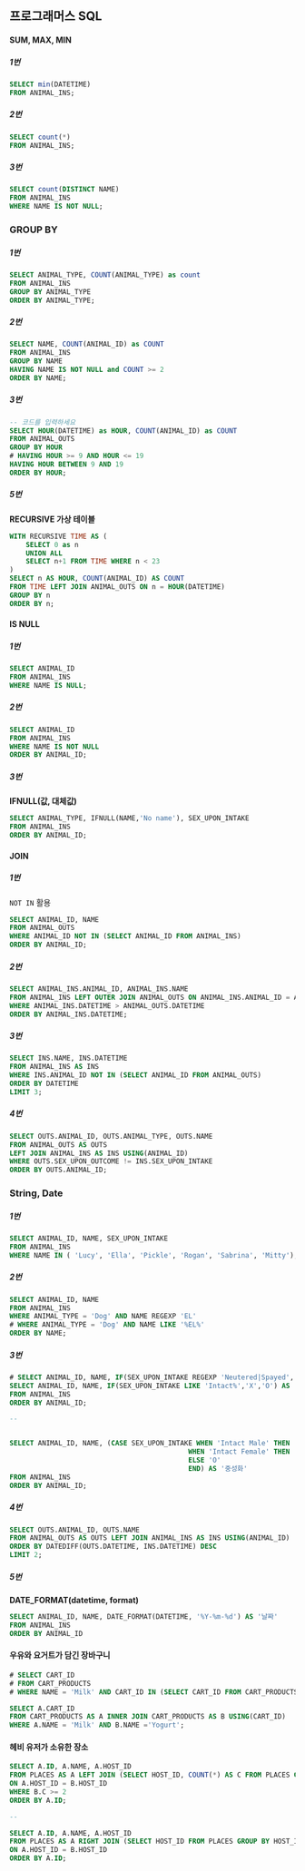 ## 프로그래머스 SQL

#### SUM, MAX, MIN

##### 1번

```sql
SELECT min(DATETIME)
FROM ANIMAL_INS;
```



##### 2번

```sql
SELECT count(*)
FROM ANIMAL_INS;
```



##### 3번

```sql
SELECT count(DISTINCT NAME)
FROM ANIMAL_INS
WHERE NAME IS NOT NULL;
```



### GROUP BY 

##### 1번

```sql
SELECT ANIMAL_TYPE, COUNT(ANIMAL_TYPE) as count
FROM ANIMAL_INS
GROUP BY ANIMAL_TYPE
ORDER BY ANIMAL_TYPE;
```



##### 2번

```sql
SELECT NAME, COUNT(ANIMAL_ID) as COUNT
FROM ANIMAL_INS
GROUP BY NAME
HAVING NAME IS NOT NULL and COUNT >= 2
ORDER BY NAME;
```



##### 3번

```sql
-- 코드를 입력하세요
SELECT HOUR(DATETIME) as HOUR, COUNT(ANIMAL_ID) as COUNT
FROM ANIMAL_OUTS
GROUP BY HOUR
# HAVING HOUR >= 9 AND HOUR <= 19 
HAVING HOUR BETWEEN 9 AND 19
ORDER BY HOUR;
```



##### 5번

**RECURSIVE 가상 테이블**

```SQL
WITH RECURSIVE TIME AS (
    SELECT 0 as n
    UNION ALL
    SELECT n+1 FROM TIME WHERE n < 23
)
SELECT n AS HOUR, COUNT(ANIMAL_ID) AS COUNT
FROM TIME LEFT JOIN ANIMAL_OUTS ON n = HOUR(DATETIME)
GROUP BY n
ORDER BY n;
```



#### IS NULL

##### 1번

```SQL
SELECT ANIMAL_ID
FROM ANIMAL_INS
WHERE NAME IS NULL;
```



##### 2번

```SQL
SELECT ANIMAL_ID
FROM ANIMAL_INS
WHERE NAME IS NOT NULL
ORDER BY ANIMAL_ID;
```



##### 3번

**IFNULL(값, 대체값)**

```SQL
SELECT ANIMAL_TYPE, IFNULL(NAME,'No name'), SEX_UPON_INTAKE
FROM ANIMAL_INS
ORDER BY ANIMAL_ID;
```



#### JOIN

##### 1번

`NOT IN` 활용 

```SQL
SELECT ANIMAL_ID, NAME
FROM ANIMAL_OUTS
WHERE ANIMAL_ID NOT IN (SELECT ANIMAL_ID FROM ANIMAL_INS)
ORDER BY ANIMAL_ID;
```



##### 2번

```SQL
SELECT ANIMAL_INS.ANIMAL_ID, ANIMAL_INS.NAME
FROM ANIMAL_INS LEFT OUTER JOIN ANIMAL_OUTS ON ANIMAL_INS.ANIMAL_ID = ANIMAL_OUTS.ANIMAL_ID
WHERE ANIMAL_INS.DATETIME > ANIMAL_OUTS.DATETIME
ORDER BY ANIMAL_INS.DATETIME;
```



##### 3번

```SQL
SELECT INS.NAME, INS.DATETIME
FROM ANIMAL_INS AS INS
WHERE INS.ANIMAL_ID NOT IN (SELECT ANIMAL_ID FROM ANIMAL_OUTS)
ORDER BY DATETIME
LIMIT 3;
```



##### 4번

```SQL
SELECT OUTS.ANIMAL_ID, OUTS.ANIMAL_TYPE, OUTS.NAME
FROM ANIMAL_OUTS AS OUTS
LEFT JOIN ANIMAL_INS AS INS USING(ANIMAL_ID)
WHERE OUTS.SEX_UPON_OUTCOME != INS.SEX_UPON_INTAKE  
ORDER BY OUTS.ANIMAL_ID;
```



### String, Date

##### 1번

```SQL
SELECT ANIMAL_ID, NAME, SEX_UPON_INTAKE
FROM ANIMAL_INS
WHERE NAME IN ( 'Lucy', 'Ella', 'Pickle', 'Rogan', 'Sabrina', 'Mitty');
```



##### 2번

```SQL
SELECT ANIMAL_ID, NAME
FROM ANIMAL_INS
WHERE ANIMAL_TYPE = 'Dog' AND NAME REGEXP 'EL'
# WHERE ANIMAL_TYPE = 'Dog' AND NAME LIKE '%EL%'
ORDER BY NAME;
```



##### 3번

```SQL
# SELECT ANIMAL_ID, NAME, IF(SEX_UPON_INTAKE REGEXP 'Neutered|Spayed','O','X') AS '중성화'
SELECT ANIMAL_ID, NAME, IF(SEX_UPON_INTAKE LIKE 'Intact%','X','O') AS '중성화'
FROM ANIMAL_INS
ORDER BY ANIMAL_ID;

--


SELECT ANIMAL_ID, NAME, (CASE SEX_UPON_INTAKE WHEN 'Intact Male' THEN 'X'
                                            WHEN 'Intact Female' THEN 'X'
                                            ELSE 'O'
                                            END) AS '중성화'
FROM ANIMAL_INS
ORDER BY ANIMAL_ID;
```



##### 4번

```SQL
SELECT OUTS.ANIMAL_ID, OUTS.NAME
FROM ANIMAL_OUTS AS OUTS LEFT JOIN ANIMAL_INS AS INS USING(ANIMAL_ID)
ORDER BY DATEDIFF(OUTS.DATETIME, INS.DATETIME) DESC
LIMIT 2;
```



##### 5번

**DATE_FORMAT(datetime, format)**

```SQL
SELECT ANIMAL_ID, NAME, DATE_FORMAT(DATETIME, '%Y-%m-%d') AS '날짜'
FROM ANIMAL_INS
ORDER BY ANIMAL_ID
```





#### 우유와 요거트가 담긴 장바구니

```SQL
# SELECT CART_ID
# FROM CART_PRODUCTS
# WHERE NAME = 'Milk' AND CART_ID IN (SELECT CART_ID FROM CART_PRODUCTS WHERE NAME = 'Yogurt');

SELECT A.CART_ID
FROM CART_PRODUCTS AS A INNER JOIN CART_PRODUCTS AS B USING(CART_ID)
WHERE A.NAME = 'Milk' AND B.NAME ='Yogurt';
```



#### 헤비 유저가 소유한 장소

```SQL
SELECT A.ID, A.NAME, A.HOST_ID
FROM PLACES AS A LEFT JOIN (SELECT HOST_ID, COUNT(*) AS C FROM PLACES GROUP BY HOST_ID) AS B
ON A.HOST_ID = B.HOST_ID
WHERE B.C >= 2
ORDER BY A.ID;

--

SELECT A.ID, A.NAME, A.HOST_ID
FROM PLACES AS A RIGHT JOIN (SELECT HOST_ID FROM PLACES GROUP BY HOST_ID HAVING COUNT(*) >= 2) AS B
ON A.HOST_ID = B.HOST_ID
ORDER BY A.ID;
```

